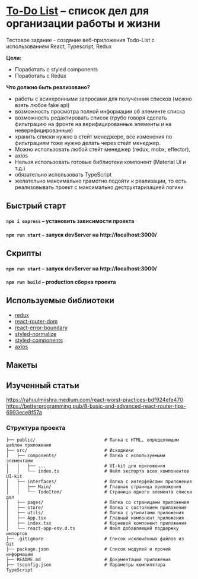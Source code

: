 # [To-Do List](https://wis-todo.vercel.app/) – список дел для организации работы и жизни

Тестовое задание - создание веб-приложения Todo-List с использованием React, Typescript, Redux

**Цели:**

- Поработать с styled components
- Поработать с Redux

**Что должно быть реализовано?**

- работы с асинхронными запросами для полученния списков (можно взять любое fake api)
- возможность просмотра полной информации об элементе списка
- возможность редактировать список (грубо говоря сделать фильтрацию на фронте на верифицированные элементы и на неверефицированные)
- хранить списки нужно в стейт менеджере, все изменения по фильтрациям тоже нужно делать через стейт менеджер.
- Можно использовать любой стейт менеджер (redux, mobx, effector),
- axios
- Нельзя использовать готовые библиотеки компонент (Material UI и т.д.)
- обязательно использовать TypeScript
- желательно максимально грамотно подойти к реализации, то есть реализовывать проект с максимально деструктаризацией логики

## Быстрый старт

#### `npm i express` – установить зависимости проекта

#### `npm run start` – запуск devServer на http://localhost:3000/

## Скрипты

#### `npm run start` – запуск devServer на http://localhost:3000/

#### `npm run build` – production сборка проекта

## Используемые библиотеки

- [redux](https://github.com/reduxjs/redux)
- [react-router-dom](https://github.com/remix-run/react-router)
- [react-error-boundary](https://github.com/bvaughn/react-error-boundary)
- [styled-normalize](https://github.com/sergeysova/styled-normalize)
- [styled-components](https://github.com/styled-components/styled-components)
- [axios](https://github.com/axios/axios)

## Макеты

## Изученный статьи

https://rahuulmiishra.medium.com/react-worst-practices-bdf924efe470
https://betterprogramming.pub/8-basic-and-advanced-react-router-tips-6993ece8f57a

### Структура проекта

```
├── public/                          # Папка с HTML, определяющим шаблон приложения
├── src/                             # Исходники
│   ├── components/                  # Папка с используемыми элементами
│   │   ├── ...                      # UI-kit для приложения
│   │   └── index.ts                 # Файл экспорта всех компонентов UI-kit
│   ├── interfaces/                  # Папка с интерфейсами приложения
│   │   ├── Main/                    # Главная страница приложения
│   │   └── TodoItem/                # Страница одного элемента списка дел
│   ├── pages/                       # Папка со страницами приложения
│   ├── store/                       # Папка с состоянием приложения
│   ├── utils/                       # Папка с утилитами приложения
│   ├── App.tsx                      # Главный компонент приложения
│   ├── index.tsx                    # Корневой компонент приложения
│   └── react-app-env.d.ts           # Файл добавляющий поддержку импортов
├── .gitignore                       # Список исключённых файлов из Git
├── package.json                     # Список модулей и прочей информации
├── README.md                        # Документация приложения
├── tsconfig.json                    # Параметры компилятора TypeScript

```
